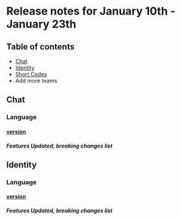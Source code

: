 # Release notes for January 10th - January 23th

## Table of contents
* [Chat](#chat)
* [Identity](#identity)
* [Short Codes](#short-codes)
* Add more teams

## Chat

### Language

#### [version]( link)

##### Features Updated, breaking changes list

## Identity

### Language

#### [version]( link)

##### Features Updated, breaking changes list
